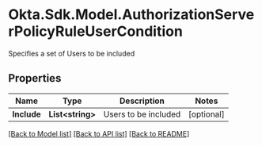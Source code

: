 # Okta.Sdk.Model.AuthorizationServerPolicyRuleUserCondition
Specifies a set of Users to be included

## Properties

Name | Type | Description | Notes
------------ | ------------- | ------------- | -------------
**Include** | **List&lt;string&gt;** | Users to be included | [optional] 

[[Back to Model list]](../README.md#documentation-for-models) [[Back to API list]](../README.md#documentation-for-api-endpoints) [[Back to README]](../README.md)

